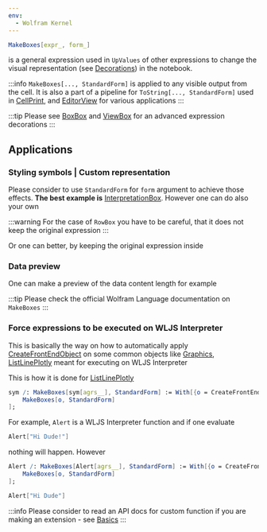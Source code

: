 ```yaml
---
env:
  - Wolfram Kernel
---
```



```mathematica
MakeBoxes[expr_, form_]
```
is a general expression used in `UpValues` of other expressions to change the visual representation (see [Decorations](../../Development/Decorations.md)) in the notebook.

:::info
`MakeBoxes[..., StandardForm]` is applied to any visible output from the cell. It is also a part of a pipeline for `ToString[..., StandardForm]` used in [CellPrint](../Tools/Notebook/CellPrint.md), and [EditorView](../Inputs/EditorView.md) for various applications
:::

:::tip
Please see [BoxBox](Low%20level/BoxBox.md) and [ViewBox](Low%20level/ViewBox.md) for an advanced expression decorations
:::
## Applications

### Styling symbols | Custom representation
Please consider to use `StandardForm` for `form` argument to achieve those effects. __The best example is__ [InterpretationBox](InterpretationBox.md). However one can do also your own 



:::warning
For the case of `RowBox` you have to be careful, that it does not keep the original expression
:::

Or one can better, by keeping the original expression inside



### Data preview
One can make a preview of the data content length for example



:::tip
Please check the official Wolfram Language documentation on `MakeBoxes` 
:::

### Force expressions to be executed on WLJS Interpreter
This is basically the way on how to automatically apply [CreateFrontEndObject](../Dynamics/CreateFrontEndObject.md) on some common objects like [Graphics](../Graphics/Graphics.md), [ListLinePlotly](../Plotting/ListLinePlotly.md) meant for executing on WLJS Interpreter

This is how it is done for [ListLinePlotly](../Plotting/ListLinePlotly.md)

```mathematica
sym /: MakeBoxes[sym[agrs__], StandardForm] := With[{o = CreateFrontEndObject[sym[agrs]]},
	MakeBoxes[o, StandardForm]
];
```

For example, `Alert` is a WLJS Interpreter function and if one evaluate
```mathematica
Alert["Hi Dude!"]
```

nothing will happen. However
```mathematica
Alert /: MakeBoxes[Alert[agrs__], StandardForm] := With[{o = CreateFrontEndObject[Alert[agrs]]},
	MakeBoxes[o, StandardForm]
];

Alert["Hi Dude"]
```

:::info
Please consider to read an API docs for custom function if you are making an extension - see [Basics](../../Development/Plugins/Basics.md)
:::

